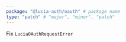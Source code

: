 ```yaml
---
package: "@lucia-auth/oauth" # package name
type: "patch" # "major", "minor", "patch"
---
```


Fix `LuciaOAuthRequestError`
